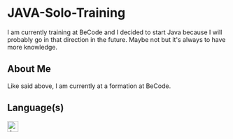 # JAVA-Solo-Training

I am currently training at BeCode and I decided to start Java because I will probably go in that direction in the future. Maybe not but it's always to have more knowledge.

## About Me

Like said above, I am currently at a formation at BeCode.

## Language(s)

<img src="https://upload.wikimedia.org/wikipedia/en/thumb/3/30/Java_programming_language_logo.svg/121px-Java_programming_language_logo.svg.png" alt="Java Logo" width="25px"></img>
